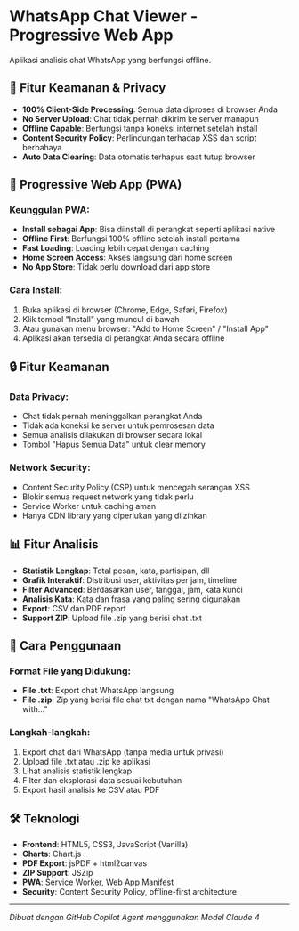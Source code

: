 # WhatsApp Chat Viewer - Progressive Web App

Aplikasi analisis chat WhatsApp yang berfungsi offline.

## 🚀 Fitur Keamanan & Privacy

- **100% Client-Side Processing**: Semua data diproses di browser Anda
- **No Server Upload**: Chat tidak pernah dikirim ke server manapun
- **Offline Capable**: Berfungsi tanpa koneksi internet setelah install
- **Content Security Policy**: Perlindungan terhadap XSS dan script berbahaya
- **Auto Data Clearing**: Data otomatis terhapus saat tutup browser

## 📱 Progressive Web App (PWA)

### Keunggulan PWA:
- **Install sebagai App**: Bisa diinstall di perangkat seperti aplikasi native
- **Offline First**: Berfungsi 100% offline setelah install pertama
- **Fast Loading**: Loading lebih cepat dengan caching
- **Home Screen Access**: Akses langsung dari home screen
- **No App Store**: Tidak perlu download dari app store

### Cara Install:
1. Buka aplikasi di browser (Chrome, Edge, Safari, Firefox)
2. Klik tombol "Install" yang muncul di bawah
3. Atau gunakan menu browser: "Add to Home Screen" / "Install App"
4. Aplikasi akan tersedia di perangkat Anda secara offline

## 🔒 Fitur Keamanan

### Data Privacy:
- Chat tidak pernah meninggalkan perangkat Anda
- Tidak ada koneksi ke server untuk pemrosesan data
- Semua analisis dilakukan di browser secara lokal
- Tombol "Hapus Semua Data" untuk clear memory

### Network Security:
- Content Security Policy (CSP) untuk mencegah serangan XSS
- Blokir semua request network yang tidak perlu
- Service Worker untuk caching aman
- Hanya CDN library yang diperlukan yang diizinkan

## 📊 Fitur Analisis

- **Statistik Lengkap**: Total pesan, kata, partisipan, dll
- **Grafik Interaktif**: Distribusi user, aktivitas per jam, timeline
- **Filter Advanced**: Berdasarkan user, tanggal, jam, kata kunci
- **Analisis Kata**: Kata dan frasa yang paling sering digunakan
- **Export**: CSV dan PDF report
- **Support ZIP**: Upload file .zip yang berisi chat .txt

## 💽 Cara Penggunaan

### Format File yang Didukung:
- **File .txt**: Export chat WhatsApp langsung
- **File .zip**: Zip yang berisi file chat txt dengan nama "WhatsApp Chat with..."

### Langkah-langkah:
1. Export chat dari WhatsApp (tanpa media untuk privasi)
2. Upload file .txt atau .zip ke aplikasi
3. Lihat analisis statistik lengkap
4. Filter dan eksplorasi data sesuai kebutuhan
5. Export hasil analisis ke CSV atau PDF

## 🛠️ Teknologi

- **Frontend**: HTML5, CSS3, JavaScript (Vanilla)
- **Charts**: Chart.js
- **PDF Export**: jsPDF + html2canvas
- **ZIP Support**: JSZip
- **PWA**: Service Worker, Web App Manifest
- **Security**: Content Security Policy, offline-first architecture

---

*Dibuat dengan GitHub Copilot Agent menggunakan Model Claude 4*
